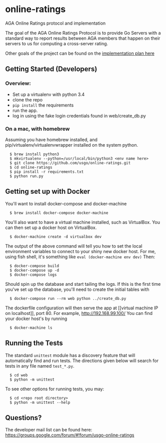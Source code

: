 online-ratings
==============

AGA Online Ratings protocol and implementation

The goal of the AGA Online Ratings Protocol is to provide Go Servers with a standard way to report results between AGA members that happen on their servers to us for computing a cross-server rating.

Other goals of the project can be found on the [implementation plan here](https://docs.google.com/document/d/1XOcpprw0Y8xhHTroYnUU7tt0rN6F3-T4_9sgOeifqwI)


## Getting Started (Developers)
### Overview:
 - Set up a virtualenv with python 3.4
 - clone the repo
 - `pip install` the requirements
 - run the app.
 - log in using the fake login credentials found in web/create_db.py

### On a mac, with homebrew
Assuming you have homebrew installed, and pip/virtualenv/virtualenvwrapper installed on the system python.
```
  $ brew install python3
  $ mkvirtualenv --python=/usr/local/bin/python3 <env name here>
  $ git clone https://github.com/usgo/online-ratings.git
  $ cd online-ratings
  $ pip install -r requirements.txt
  $ python run.py
```

## Getting set up with Docker
You'll want to install docker-compose and docker-machine
```
  $ brew install docker-compose docker-machine
```

You'll also want to have a virtual machine installed, such as VirtualBox. You can then set up a docker host on VirtualBox.
```
  $ docker-machine create -d virtualbox dev
```
The output of the above command will tell you how to set the local environment variables to connect to your shiny new docker host.  For me, using fish shell, it's something like `eval (docker-machine env dev)`
Then:
```
  $ docker-compose build
  $ docker-compose up -d
  $ docker-compose logs
```
Should spin up the database and start tailing the logs.  If this is the first time you've set up the database, you'll need to create the initial tables with 
```
  $ docker-compose run --rm web python ../create_db.py
```
The dockerfile configuration will then serve the app at [[virtual machine IP on localhost]], port 80. For example, http://192.168.99.100/ You can find your docker host's by running
```
  $ docker-machine ls
```

## Running the Tests
The standard `unittest` module has a discovery feature that will automatically find and run tests.  The directions given below will search for tests in any file named `test_*.py`.
```
  $ cd web
  $ python -m unittest
```
To see other options for running tests, you may:
```
  $ cd <repo root directory>
  $ python -m unittest --help
```

## Questions?
The developer mail list can be found here:
https://groups.google.com/forum/#!forum/usgo-online-ratings
